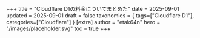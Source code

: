 +++
title = "Cloudflare D1の料金についてまとめた"
date = 2025-09-01
updated = 2025-09-01
draft = false
taxonomies = { tags=["Cloudflare D1"], categories=["Cloudflare"] }
[extra]
author = "etak64n"
hero = "/images/placeholder.svg"
toc = true
+++

